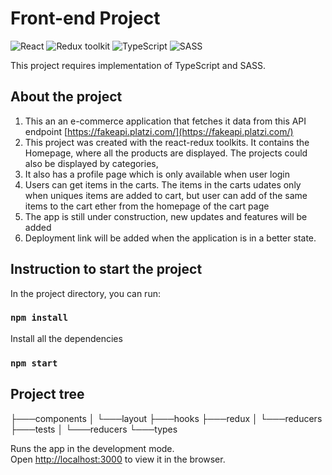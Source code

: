 # Front-end Project

![React](https://img.shields.io/badge/React-v.18-blue)
![Redux toolkit](https://img.shields.io/badge/RTK-v.1-purple)
![TypeScript](https://img.shields.io/badge/TypeScript-v.4-green)
![SASS](https://img.shields.io/badge/SASS-v.1-hotpink)

This project requires implementation of TypeScript and SASS.

## About the project

1. This an an e-commerce application that fetches it data from this API endpoint [https://fakeapi.platzi.com/](https://fakeapi.platzi.com/)
2. This project was created with the react-redux toolkits. It contains the Homepage, where all the products are displayed. The projects could also be displayed by categories,
3. It also has a profile page which is only available when user login
4. Users can get items in the carts. The items in the carts udates only when uniques items are added to cart, but user can add of the same items to the cart ether from the homepage of the cart page
4. The app is still under construction, new updates and features will be added 
5. Deployment link will be added when the application is in a better state.


## Instruction to start the project

In the project directory, you can run:

### `npm install`

Install all the dependencies

### `npm start`

## Project tree

├───components
│   └───layout
├───hooks
├───redux
│   └───reducers
├───tests
│   └───reducers
└───types

Runs the app in the development mode.\
Open [http://localhost:3000](http://localhost:3000) to view it in the browser.


